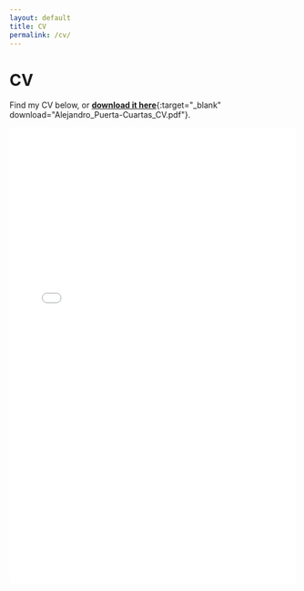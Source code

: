 ```yaml
---
layout: default
title: CV
permalink: /cv/
---
```


# CV

Find my CV below, or [**download it here**](cv.pdf){:target="_blank" download="Alejandro_Puerta-Cuartas_CV.pdf"}.

<embed src="/cv.pdf" type="application/pdf" width="100%" height="800px" />
